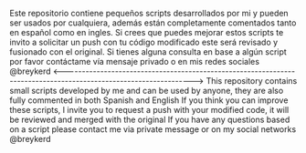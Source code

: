 Este repositorio contiene pequeños scripts desarrollados por mi y pueden ser usados por cualquiera, además están completamente comentados tanto en español como en ingles.
Si crees que puedes mejorar estos scripts te invito a solicitar un push con tu código modificado este será revisado y fusionado con el original.
Si tienes alguna consulta en base a algún script por favor contáctame vía mensaje privado o en mis redes sociales @breykerd
<----------------------------------------------------------------------------------------------------------------->
This repository contains small scripts developed by me and can be used by anyone, they are also fully commented in both Spanish and English
If you think you can improve these scripts, I invite you to request a push with your modified code, it will be reviewed and merged with the original
If you have any questions based on a script please contact me via private message or on my social networks @breykerd